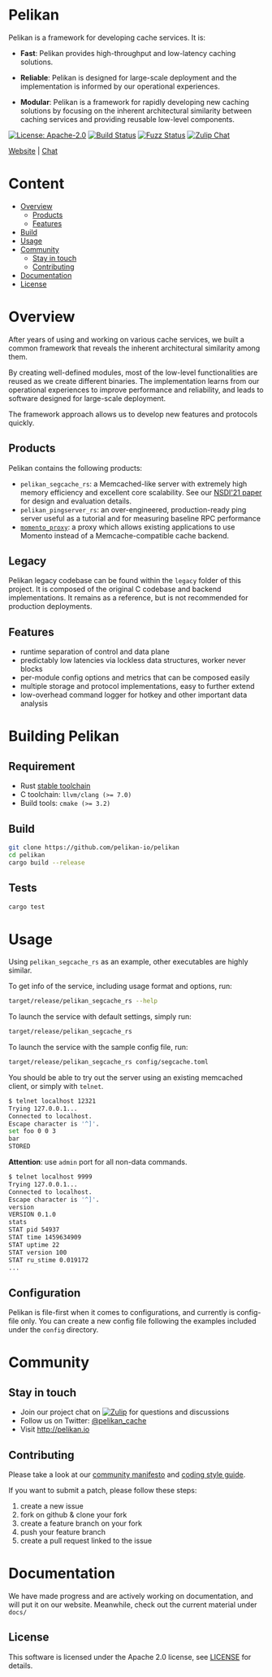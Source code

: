 # Pelikan

Pelikan is a framework for developing cache services. It is:

* **Fast**: Pelikan provides high-throughput and low-latency caching solutions.

* **Reliable**: Pelikan is designed for large-scale deployment and the
  implementation is informed by our operational experiences.

* **Modular**: Pelikan is a framework for rapidly developing new caching
  solutions by focusing on the inherent architectural similarity between caching
  services and providing reusable low-level components.

[![License: Apache-2.0][license-badge]][license-url]
[![Build Status][cargo-build-badge]][cargo-build-url]
[![Fuzz Status][cargo-fuzz-badge]][cargo-fuzz-url]
[![Zulip Chat][zulip-badge]][zulip-url]

[Website](http://pelikan.io) |
[Chat][zulip-url]

# Content
* [Overview](#overview)
  * [Products](#products)
  * [Features](#features)
* [Build](#building-pelikan)
* [Usage](#usage)
* [Community](#community)
  * [Stay in touch](#stay-in-touch)
  * [Contributing](#contributing)
* [Documentation](#documentation)
* [License](#license)

# Overview
After years of using and working on various cache services, we built a common
framework that reveals the inherent architectural similarity among them.

By creating well-defined modules, most of the low-level functionalities are
reused as we create different binaries. The implementation learns from our
operational experiences to improve performance and reliability, and leads to
software designed for large-scale deployment.

The framework approach allows us to develop new features and protocols quickly.

## Products
Pelikan contains the following products:
- `pelikan_segcache_rs`: a Memcached-like server with extremely high memory
  efficiency and excellent core scalability. See our [NSDI'21 paper] for design
  and evaluation details.
- `pelikan_pingserver_rs`: an over-engineered, production-ready ping server
  useful as a tutorial and for measuring baseline RPC performance
- [`momento_proxy`][momento_proxy-url]: a proxy which allows existing 
  applications to use Momento instead of a Memcache-compatible cache backend.

## Legacy
Pelikan legacy codebase can be found within the `legacy` folder of this project.
It is composed of the original C codebase and backend implementations. It
remains as a reference, but is not recommended for production deployments.

## Features
- runtime separation of control and data plane
- predictably low latencies via lockless data structures, worker never blocks
- per-module config options and metrics that can be composed easily
- multiple storage and protocol implementations, easy to further extend
- low-overhead command logger for hotkey and other important data analysis

# Building Pelikan

## Requirement
- Rust [stable toolchain](https://www.rust-lang.org/learn/get-started)
- C toolchain: `llvm/clang (>= 7.0)`
- Build tools: `cmake (>= 3.2)`

## Build
```sh
git clone https://github.com/pelikan-io/pelikan
cd pelikan
cargo build --release
```

## Tests
```sh
cargo test
```

# Usage
Using `pelikan_segcache_rs` as an example, other executables are highly similar.

To get info of the service, including usage format and options, run:
```sh
target/release/pelikan_segcache_rs --help
```

To launch the service with default settings, simply run:
```sh
target/release/pelikan_segcache_rs
```

To launch the service with the sample config file, run:
```sh
target/release/pelikan_segcache_rs config/segcache.toml
```

You should be able to try out the server using an existing memcached client,
or simply with `telnet`.
```sh
$ telnet localhost 12321
Trying 127.0.0.1...
Connected to localhost.
Escape character is '^]'.
set foo 0 0 3
bar
STORED
```

**Attention**: use `admin` port for all non-data commands.
```sh
$ telnet localhost 9999
Trying 127.0.0.1...
Connected to localhost.
Escape character is '^]'.
version
VERSION 0.1.0
stats
STAT pid 54937
STAT time 1459634909
STAT uptime 22
STAT version 100
STAT ru_stime 0.019172
...
```

## Configuration

Pelikan is file-first when it comes to configurations, and currently is
config-file only. You can create a new config file following the examples
included under the `config` directory.


# Community

## Stay in touch
- Join our project chat on [![Zulip][zulip-badge]][zulip-url]
  for questions and discussions
- Follow us on Twitter: [@pelikan_cache]
- Visit <http://pelikan.io>

## Contributing

Please take a look at our [community manifesto](https://github.com/pelikan-io/pelikan/blob/main/docs/manifesto.rst)
and [coding style guide](https://github.com/pelikan-io/pelikan/blob/main/docs/coding_style.rst).

If you want to submit a patch, please follow these steps:

1. create a new issue
2. fork on github & clone your fork
3. create a feature branch on your fork
4. push your feature branch
5. create a pull request linked to the issue


# Documentation
We have made progress and are actively working on documentation, and will put it
on our website. Meanwhile, check out the current material under `docs/`

## License
This software is licensed under the Apache 2.0 license, see [LICENSE](LICENSE) for details.

[@pelikan_cache]: https://twitter.com/pelikan_cache
[cargo-build-badge]: https://img.shields.io/github/actions/workflow/status/pelikan-io/pelikan/cargo.yml?branch=main
[cargo-build-url]: https://github.com/pelikan-io/pelikan/actions/workflows/cargo.yml?query=branch%3Amain+event%3Apush
[cargo-fuzz-badge]: https://img.shields.io/github/actions/workflow/status/pelikan-io/pelikan/fuzz.yml?branch=main
[cargo-fuzz-url]: https://github.com/pelikan-io/pelikan/actions/workflows/fuzz.yml?query=branch%3Amain+event%3Apush
[check]: (http://libcheck.github.io/check/)
[check-linker-bug]: (https://sourceforge.net/p/check/mailman/message/32835594/)
[license-badge]: https://img.shields.io/badge/license-Apache%202.0-blue.svg
[license-url]: https://github.com/pelikan-io/pelikan/blob/main/LICENSE
[momento_proxy-url]: src/proxy/momento/README.md
[NSDI'21 paper]: https://www.usenix.org/conference/nsdi21/presentation/yang-juncheng
[zulip-badge]: https://img.shields.io/badge/zulip-join_chat-blue.svg
[zulip-url]: https://pelikan.zulipchat.com/
